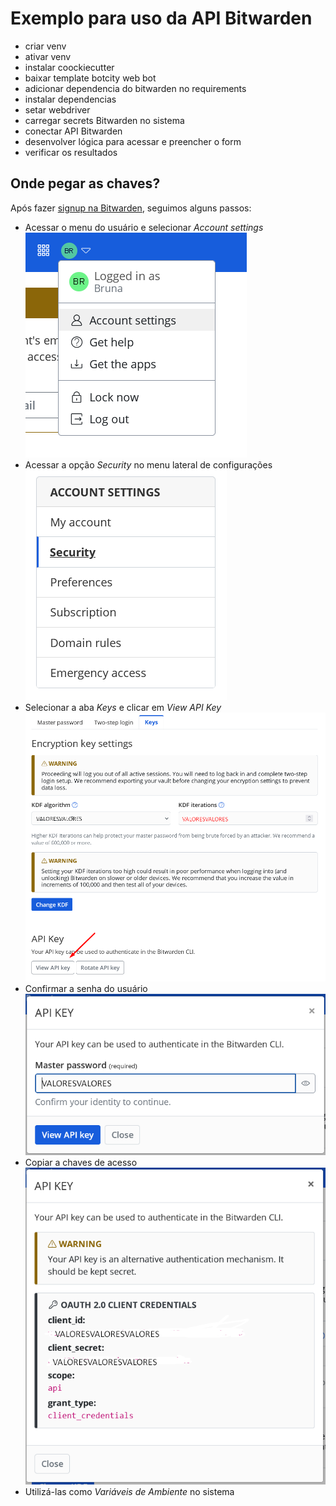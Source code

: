 # Exemplo para uso da API Bitwarden

- criar venv
- ativar venv
- instalar coockiecutter
- baixar template botcity web bot
- adicionar dependencia do bitwarden no requirements
- instalar dependencias
- setar webdriver
- carregar secrets Bitwarden no sistema
- conectar API Bitwarden
- desenvolver lógica para acessar e preencher o form
- verificar os resultados


## Onde pegar as chaves?
Após fazer [signup na Bitwarden](https://vault.bitwarden.com/#/vault), seguimos alguns passos:

- Acessar o menu do usuário e selecionar _Account settings_
![menu do usuário](img\menu_user.png)
- Acessar a opção _Security_ no menu lateral de configurações
![menu de configurações](img\menu_settings.png)
- Selecionar a aba _Keys_ e clicar em _View API Key_
![aba de chaves](img\aba_keys.png)
- Confirmar a senha do usuário
![senha do usuário](img\window_confirm_password.png)
- Copiar a chaves de acesso
![chave de acesso](img\keys.png)
- Utilizá-las como _Variáveis de Ambiente_ no sistema